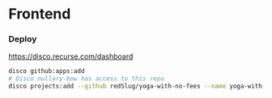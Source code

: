 
# Frontend


### Deploy
https://disco.recurse.com/dashboard

```bash
disco github:apps:add 
# Disco nullary-bow has access to this repo
disco projects:add --github redSlug/yoga-with-no-fees --name yoga-with-no-fees --domain yoga-with-friends.rcdis.co
```